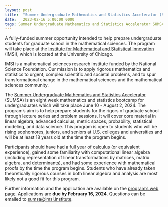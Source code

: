 ```yaml
---
layout: post
title:  "Summer Undergraduate Mathematics and Statistics Accelerator (SUMSA)"
date:   2023-02-16 5:00:00 0000
tags: Summer Undergraduate Mathematics and Statistics Accelerator SUMSA 2024
---
```


A fully-funded summer opportunity intended to help prepare undergraduate students for graduate school in the mathematical sciences. The program will take place at the [Institute for Mathematical and Statistical Innovation](https://m9llnqxz.r.us-east-1.awstrack.me/L0/https:%2F%2Fwww.imsi.institute/1/0100018c1713107e-48269d2c-0ae7-4593-8f05-63335305d790-000000/CDfhClx8arM9_vYTRtsX8A7QD0U=350) (IMSI), which is located at the University of Chicago.

IMSI is a mathematical sciences research institute funded by the National Science Foundation. Our mission is to apply rigorous mathematics and statistics to urgent, complex scientific and societal problems, and to spur transformational change in the mathematical sciences and the mathematical sciences community.

The [Summer Undergraduate Mathematics and Statistics Accelerator](https://m9llnqxz.r.us-east-1.awstrack.me/L0/https:%2F%2Fwww.imsi.institute%2Factivities%2Fsumsa-2024%2F/1/0100018c1713107e-48269d2c-0ae7-4593-8f05-63335305d790-000000/robFMiY2T28od3LwwGvW-_eE02c=350) (SUMSA) is an eight week mathematics and statistics bootcamp for undergraduates which will take place June 10 - August 2, 2024. The program’s aim is to help prepare students for the rigors of graduate school through lecture series and problem sessions.  It will cover core material in linear algebra, advanced calculus, metric spaces, probability, statistical modeling, and data science.  This program is open to students who will be rising sophomores, juniors, and seniors at U.S. colleges and universities and will be at least 18 years old at the time the program begins.

Participants should have had a full year of calculus (or equivalent experience), gained some familiarity with computational linear algebra (including representation of linear transformations by matrices, matrix algebra, and determinants), and had some experience with mathematical proofs by the time the program begins. Students who have already taken theoretically rigorous courses in both linear algebra and analysis are most likely not a good fit for this program.

Further information and the application are available on the [program’s web page](
https://m9llnqxz.r.us-east-1.awstrack.me/L0/https:%2F%2Fwww.imsi.institute%2Factivities%2Fsumsa-2024%2F/2/0100018c1713107e-48269d2c-0ae7-4593-8f05-63335305d790-000000/0q840BlCNwvwXusAYfZV0Qr3ChI=350).
Applications are **due by February 16, 2024**. Questions can be emailed to sumsa@imsi.institute.